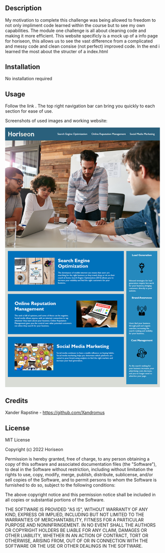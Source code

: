 # <Module-One-Challenge>

## Description

My motivation to complete this challenge was being allowed to freedom to not only impliment code learned within the course but to see my own capabilities. The module one challenge is all about cleaning code and making it more efficient. This website specificly is a mock up of a info page for horiseon, this allows us to see the vast difference from a complicated and messy code and clean consise (not perfect) improved code. In the end i learned the most about the structer of a index.html

## Installation

No installation required

## Usage

Follow the link . The top right navigation bar can bring you quickly to each section for ease of use. 


Screenshots of used images and working website:

![finished website](./Assets/images/01-html-css-git-homework-demo.png)

## Credits

Xander Rapstine - https://github.com/Xandromus

## License

MIT License

Copyright (c) 2022 Horiseon

Permission is hereby granted, free of charge, to any person obtaining a copy
of this software and associated documentation files (the "Software"), to deal
in the Software without restriction, including without limitation the rights
to use, copy, modify, merge, publish, distribute, sublicense, and/or sell
copies of the Software, and to permit persons to whom the Software is
furnished to do so, subject to the following conditions:

The above copyright notice and this permission notice shall be included in all
copies or substantial portions of the Software.

THE SOFTWARE IS PROVIDED "AS IS", WITHOUT WARRANTY OF ANY KIND, EXPRESS OR
IMPLIED, INCLUDING BUT NOT LIMITED TO THE WARRANTIES OF MERCHANTABILITY,
FITNESS FOR A PARTICULAR PURPOSE AND NONINFRINGEMENT. IN NO EVENT SHALL THE
AUTHORS OR COPYRIGHT HOLDERS BE LIABLE FOR ANY CLAIM, DAMAGES OR OTHER
LIABILITY, WHETHER IN AN ACTION OF CONTRACT, TORT OR OTHERWISE, ARISING FROM,
OUT OF OR IN CONNECTION WITH THE SOFTWARE OR THE USE OR OTHER DEALINGS IN THE
SOFTWARE.
